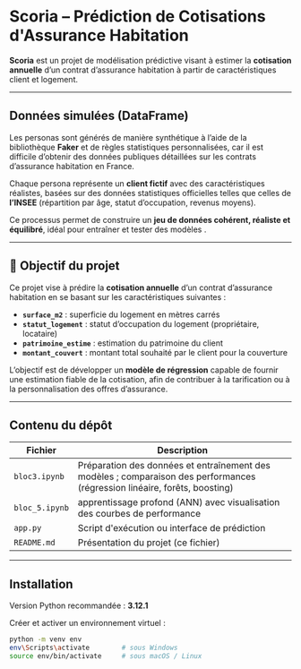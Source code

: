 #  Scoria – Prédiction de Cotisations d'Assurance Habitation

**Scoria** est un projet de modélisation prédictive visant à estimer la **cotisation annuelle** d’un contrat d’assurance habitation à partir de caractéristiques client et logement.

---

## Données simulées (DataFrame)

Les personas sont générés de manière synthétique à l’aide de la bibliothèque **Faker** et de règles statistiques personnalisées, car il est difficile d’obtenir des données publiques détaillées sur les contrats d’assurance habitation en France.

Chaque persona représente un **client fictif** avec des caractéristiques réalistes, basées sur des données statistiques officielles telles que celles de **l’INSEE** (répartition par âge, statut d’occupation, revenus moyens).

Ce processus permet de construire un **jeu de données cohérent, réaliste et équilibré**, idéal pour entraîner et tester des modèles .

---

## 🎯 Objectif du projet

Ce projet vise à prédire la **cotisation annuelle** d’un contrat d’assurance habitation en se basant sur les caractéristiques suivantes :

- **`surface_m2`** : superficie du logement en mètres carrés  
- **`statut_logement`** : statut d’occupation du logement (propriétaire, locataire)  
- **`patrimoine_estime`** : estimation du patrimoine du client  
- **`montant_couvert`** : montant total souhaité par le client pour la couverture

L’objectif est de développer un **modèle de régression** capable de fournir une estimation fiable de la cotisation, afin de contribuer à la tarification ou à la personnalisation des offres d’assurance.

---

##  Contenu du dépôt

| Fichier                    | Description |
|---------------------------|-------------|
| `bloc3.ipynb`             | Préparation des données et entraînement des modèles ; comparaison des performances (régression linéaire, forêts, boosting) |
| `bloc_5.ipynb` |   apprentissage profond (ANN) avec visualisation des courbes de performance |
| `app.py`                  | Script d'exécution ou interface de prédiction |
| `README.md`               | Présentation du projet (ce fichier) |

---

##  Installation

Version Python recommandée : **3.12.1**

Créer et activer un environnement virtuel :

```bash
python -m venv env
env\Scripts\activate        # sous Windows
source env/bin/activate     # sous macOS / Linux


